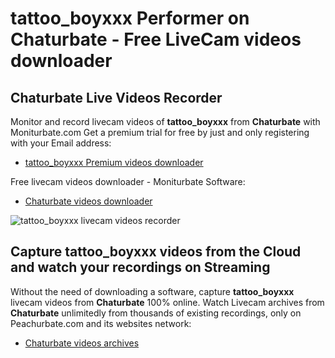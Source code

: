 # tattoo_boyxxx Performer on Chaturbate - Free LiveCam videos downloader

## Chaturbate Live Videos Recorder

Monitor and record livecam videos of **tattoo_boyxxx** from **Chaturbate** with Moniturbate.com
Get a premium trial for free by just and only registering with your Email address:
* [tattoo_boyxxx Premium videos downloader](https://moniturbate.com/request-demo-licence-key.html)

Free livecam videos downloader - Moniturbate Software:
* [Chaturbate videos downloader](https://moniturbate.com/moniturbate-download-software.html)

![tattoo_boyxxx livecam videos recorder](https://peachurnet.com/templates/moniturbate-software.png)


## Capture tattoo_boyxxx videos from the Cloud and watch your recordings on Streaming

Without the need of downloading a software, capture **tattoo_boyxxx** livecam videos from **Chaturbate** 100% online.
Watch Livecam archives from **Chaturbate** unlimitedly from thousands of existing recordings, only on Peachurbate.com and its websites network:
* [Chaturbate videos archives](https://peachurnet.com/)